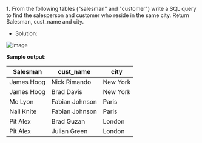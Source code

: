 **1.** From the following tables ("salesman" and "customer") write a SQL query to find the salesperson and customer who reside in the same city. 
Return Salesman, cust_name and city.
- Solution:
  
![image](https://github.com/LilianaAntal/Homeworks/assets/28876531/5f164432-b805-455c-b421-6abe0685e7d2)

**Sample output**:

| Salesman  | cust_name  | city | 
|-----------|------------|----------|
| James Hoog| Nick Rimando |	New York |
|James Hoog	| Brad Davis 	| New York |
|Mc Lyon 	| Fabian Johnson | Paris |
|Nail Knite	| Fabian Johnson |	Paris |
|Pit Alex	| Brad Guzan |	London |
|Pit Alex	| Julian Green |	London |
